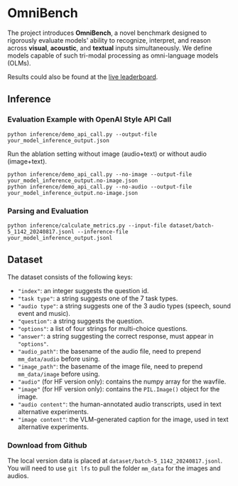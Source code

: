 # OmniBench

The project introduces **OmniBench**, a novel benchmark designed to rigorously evaluate models' ability to recognize, interpret, and reason across **visual**, **acoustic**, and **textual** inputs simultaneously. We define models capable of such tri-modal processing as omni-language models (OLMs).

Results could also be found at the [live leaderboard](https://ertyuiocvbnm.github.io/OmniBench#leaderboard).

## Inference

### Evaluation Example with OpenAI Style API Call

```shell
python inference/demo_api_call.py --output-file your_model_inference_output.json
```

Run the ablation setting without image (audio+text) or without audio (image+text).
```shell
python inference/demo_api_call.py --no-image --output-file your_model_inference_output.no-image.json
python inference/demo_api_call.py --no-audio --output-file your_model_inference_output.no-image.json
```

### Parsing and Evaluation

```shell
python inference/calculate_metrics.py --input-file dataset/batch-5_1142_20240817.jsonl --inference-file your_model_inference_output.jsonl
```

## Dataset

The dataset consists of the following keys:
- `"index"`: an integer suggests the question id.
- `"task type"`: a string suggests one of the 7 task types.
- `"audio type"`: a string suggests one of the 3 audio types (speech, sound event and music).
- `"question"`: a string suggests the question.
- `"options"`: a list of four strings for multi-choice questions.
- `"answer"`: a string suggesting the correct response, must appear in `"options"`.
- `"audio_path"`: the basename of the audio file, need to prepend `mm_data/audio` before using.
- `"image_path"`: the basename of the image file, need to prepend `mm_data/image` before using.
- `"audio"` (for HF version only): contains the numpy array for the wavfile.
- `"image"` (for HF version only): contains the `PIL.Image()` object for the image.
- `"audio content"`: the human-annotated audio transcripts, used in text alternative experiments.
- `"image content"`: the VLM-generated caption for the image, used in text alternative experiments.

### Download from Github

The local version data is placed at `dataset/batch-5_1142_20240817.jsonl`. You will need to use `git lfs` to pull the folder `mm_data` for the images and audios.
